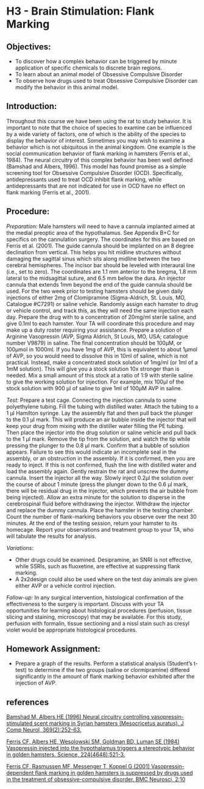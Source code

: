 # H3 - Brain Stimulation: Flank Marking

## Objectives:

* To discover how a complex behavior can be triggered by minute application of specific chemicals to discrete brain regions.
* To learn about an animal model of Obsessive Compulsive Disorder
* To observe how drugs used to treat Obsessive Compulsive Disorder can modify the behavior in this animal model.

## Introduction:

Throughout this course we have been using the rat to study behavior. It is important to note that the choice of species to examine can be influenced by a wide variety of factors, one of which is the ability of the species to display the behavior of interest. Sometimes you may wish to examine a behavior which is not ubiquitous in the animal kingdom. One example is the social communication behavior of flank marking in hamsters \(Ferris et al., 1984\). The neural circuitry of this complex behavior has been well defined \(Bamshad and Albers, 1996\). This model has found promise as a simple screening tool for Obsessive Compulsive Disorder \(OCD\). Specifically, antidepressants used to treat OCD inhibit flank marking, while antidepressants that are not indicated for use in OCD have no effect on flank marking \(Ferris et al., 2001\).

## Procedure:

_Preparation:_ Male hamsters will need to have a cannula implanted aimed at the medial preoptic area of the hypothalamus. See Appendix B+C for specifics on the cannulation surgery. The coordinates for this are based on Ferris et al. \(2001\). The guide cannula should be implanted on an 8 degree declination from vertical. This helps you hit midline structures without damaging the sagittal sinus which sits along midline between the two cerebral hemispheres. The incisor bar should be leveled with interaural line \(i.e., set to zero\). The coordinates are 1.1 mm anterior to the bregma, 1.8 mm lateral to the midsagittal suture, and 6.5 mm below the dura. An injector cannula that extends 1mm beyond the end of the guide cannula should be used. For the two week prior to testing hamsters should be given daily injections of either 2mg of Clomipramine \(Sigma-Aldrich, St. Louis, MO, Catalogue \#C7291\) or saline vehicle. Randomly assign each hamster to drug or vehicle control, and track this, as they will need the same injection each day. Prepare the drug with to a concentration of 20mg/ml sterile saline, and give 0.1ml to each hamster. Your TA will coordinate this procedure and may make up a duty roster requiring your assistance. Prepare a solution of Arginine Vasopressin \(AVP, Sigma Aldrich, St Louis, MO, USA; catalogue number V9879\) in saline. The final concentration should be 100µM, or 100µmol in 1000ml. If you have 1mg of AVP, this is equivalent to about 1µmol of AVP, so you would need to dissolve this in 10ml of saline, which is not practical. Instead, make a concentrated stock solution of 1mg/ml \(or 1ml of a 1mM solution\). This will give you a stock solution 10x stronger than is needed. Mix a small amount of this stock at a ratio of 1:9 with sterile saline to give the working solution for injection. For example, mix 100µl of the stock solution with 900 µl of saline to give 1ml of 100µM AVP in saline.

_Test:_ Prepare a test cage. Connecting the injection cannula to some polyethylene tubing. Fill the tubing with distilled water. Attach the tubing to a 1 µl Hamilton syringe. Lay the assembly flat and then pull back the plunger to the 0.1 µl mark. This will produce an air bubble inside the injector that will keep your drug from mixing with the distiller water filling the PE tubing. Then place the injector into the drug solution or saline vehicle and pull back to the 1 µl mark. Remove the tip from the solution, and watch the tip while pressing the plunger to the 0.8 µl mark. Confirm that a bubble of solution appears. Failure to see this would indicate an incomplete seal in the assembly, or an obstruction in the assembly. If it is confirmed, then you are ready to inject. If this is not confirmed, flush the line with distilled water and load the assembly again. Gently restrain the rat and unscrew the dummy cannula. Insert the injector all the way. Slowly inject 0.2µl the solution over the course of about 1 minute \(press the plunger down to the 0.6 µl mark, there will be residual drug in the injector, which prevents the air bubble from being injected\). Allow an extra minute for the solution to disperse in the cerebrospinal fluid before withdrawing the injector. Withdraw the injector and replace the dummy cannula. Place the hamster in the testing chamber. Count the number of flank-marking behaviors you observe over the next 30 minutes. At the end of the testing session, return your hamster to its homecage. Report your observations and treatment group to your TA, who will tabulate the results for analysis.

_Variations:_

* Other drugs could be examined.  Desipramine, an SNRI is not effective, while SSRIs, such as fluoxetine, are effective at suppressing flank marking.
* A 2x2design could also be used where on the test day animals are given either AVP or a vehicle control injection.

_Follow-up:_ In any surgical intervention, histological confirmation of the effectiveness to the surgery is important. Discuss with your TA opportunities for learning about histological procedures \(perfusion, tissue slicing and staining, microscopy\) that may be available. For this study, perfusion with formalin, tissue sectioning and a nissl stain such as cresyl violet would be appropriate histological procedures.

## Homework Assignment:

* Prepare a graph of the results.  Perform a statistical analysis \(Student’s t-test\) to determine if the two groups \(saline or clormipramine\) differed significantly in the amount of flank marking behavior exhibited after the injection of AVP.

## references

[Bamshad M, Albers HE (1996) Neural circuitry controlling vasopressin-stimulated scent marking in Syrian hamsters (Mesocricetus auratus). J Comp Neurol, 369(2):252-63.](https://www.ncbi.nlm.nih.gov/pubmed/8726998)

[Ferris CF, Albers HE, Wesolowski SM, Goldman BD, Luman SE (1984) Vasopressin injected into the hypothalamus triggers a stereotypic behavior in golden hamsters. Science, 224(4648):521-3.](https://www.ncbi.nlm.nih.gov/pubmed/6538700)

[Ferris CF, Rasmussen MF, Messenger T, Koppel G (2001) Vasopressin-dependent flank marking in golden hamsters is suppressed by drugs used in the treatment of obsessive-compulsive disorder. BMC Neurosci, 2:10](https://www.ncbi.nlm.nih.gov/pubmed/11545675)
